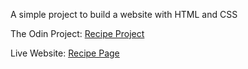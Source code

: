 A simple project to build a website with HTML and CSS 

The Odin Project: [Recipe Project](https://www.theodinproject.com/lessons/foundations-recipes)

Live Website: [Recipe Page](https://josephszy.github.io/odin-recipes/)
